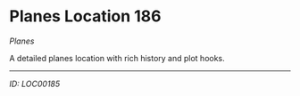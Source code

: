 # Planes Location 186

*Planes*

A detailed planes location with rich history and plot hooks.

---
*ID: LOC00185*